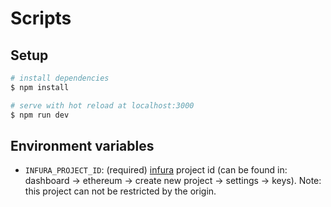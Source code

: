 # Scripts

## Setup

```bash
# install dependencies
$ npm install

# serve with hot reload at localhost:3000
$ npm run dev
```

## Environment variables

- `INFURA_PROJECT_ID`: (required) [infura](https://infura.io/) project id (can be found in: dashboard -> ethereum ->
  create new project -> settings -> keys). Note: this project can not be restricted by the origin.
